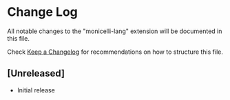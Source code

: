 # Change Log

All notable changes to the "monicelli-lang" extension will be documented in this file.

Check [Keep a Changelog](http://keepachangelog.com/) for recommendations on how to structure this file.

## [Unreleased]

- Initial release